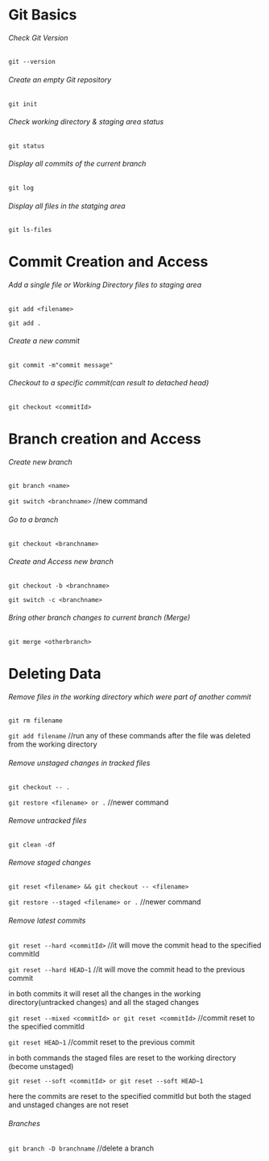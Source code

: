 # Git Basics

###### Check Git Version

`git --version`

###### Create an empty Git repository

`git init`

###### Check working directory & staging area status

`git status`

###### Display all commits of the current branch

`git log`

###### Display all files in the statging area

`git ls-files`

# Commit Creation and Access

###### Add a single file or  Working Directory files to staging area

`git add <filename>`

`git add .`

###### Create a new commit

`git commit -m"commit message"`

###### Checkout to a specific commit(can result to detached head)

`git checkout <commitId>`

# Branch creation and Access

###### Create new branch

`git branch <name>`

`git switch <branchname>` //new command

###### Go to a branch

`git checkout <branchname>`

###### Create and Access new branch

`git checkout -b <branchname>`

`git switch -c <branchname>`

###### Bring other branch changes to current branch (Merge)

`git merge <otherbranch>`

# Deleting Data

###### Remove files in the working directory which were part of another commit

`git rm filename`

`git add filename` //run any of these commands after the file was deleted from the working directory

###### Remove unstaged changes in tracked files

`git checkout -- .`

`git restore <filename> or .` //newer command

###### Remove untracked files

`git clean -df`

###### Remove staged changes

`git reset <filename> && git checkout -- <filename>`

`git restore --staged <filename> or .` //newer command

###### Remove latest commits

`git reset --hard <commitId>` //it will move the commit head to the specified commitId

`git reset --hard HEAD~1` //it will move the commit head to the previous commit

in both commits it will reset all the changes in the working directory(untracked changes) and all the staged changes

`git reset --mixed <commitId> or git reset <commitId>` //commit reset to the specified commitId

`git reset HEAD~1` //commit reset to the previous commit

in both commands the staged files are reset to the working directory (become unstaged)

`git reset --soft <commitId> or git reset --soft HEAD~1`

here the commits are reset to the specified commitId but both the staged and  unstaged changes are not reset

###### Branches

`git branch -D branchname` //delete a branch



